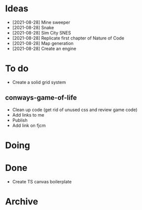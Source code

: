 # Ideas

- [2021-08-28] Mine sweeper
- [2021-08-28] Snake
- [2021-08-28] Sim City SNES
- [2021-08-28] Replicate first chapter of Nature of Code
- [2021-08-28] Map generation
- [2021-08-28] Create an engine

# To do

- Create a solid grid system

## conways-game-of-life

- Clean up code (get rid of unused css and review game code)
- Add links to me
- Publish
- Add link on fjcm

# Doing

# Done
- Create TS canvas boilerplate

# Archive
